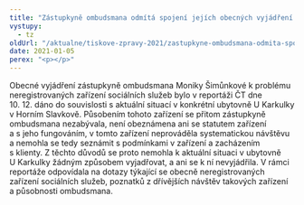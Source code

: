```yaml
---
title: "Zástupkyně ombudsmana odmítá spojení jejích obecných vyjádření s konkrétním případem, kterým se nezabývala"
vystupy:
  - tz
oldUrl: "/aktualne/tiskove-zpravy-2021/zastupkyne-ombudsmana-odmita-spojeni-jejich-obecnych-vyjadreni-s-konkretnim-pripadem"
date: 2021-01-05
perex: "<p></p>"
---
```


<!-- imported from the old website -->

<p>Obecné vyjádření zástupkyně ombudsmana Moniky Šimůnkové k problému neregistrovaných zařízení sociálních služeb bylo v reportáži ČT dne 10. 12. dáno do souvislosti s aktuální situací v konkrétní ubytovně U Karkulky v Horním Slavkově. Působením tohoto zařízení se přitom zástupkyně ombudsmana nezabývala, není obeznámena ani se statutem zařízení a s jeho fungováním, v tomto zařízení neprováděla systematickou návštěvu a nemohla se tedy seznámit s podmínkami v zařízení a zacházením s klienty. Z těchto důvodů se proto nemohla k aktuální situaci v ubytovně U Karkulky žádným způsobem vyjadřovat, a ani se k ní nevyjádřila. V rámci reportáže odpovídala na dotazy týkající se obecně neregistrovaných zařízení sociálních služeb, poznatků z dřívějších návštěv takových zařízení a působnosti ombudsmana.</p>
